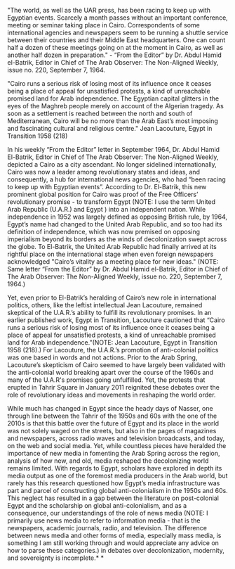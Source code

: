 "The world, as well as the UAR press, has been racing to keep up with Egyptian events. Scarcely a month passes without an important conference, meeting or seminar taking place in Cairo. Correspondents of some international agencies and newspapers seem to be running a shuttle service between their countries and their Middle East headquarters. One can count half a dozen of these meetings going on at the moment in Cairo, as well as another half dozen in preparation." - “From the Editor” by Dr. Abdul Hamid el-Batrik, Editor in Chief of The Arab Observer: The Non-Aligned Weekly, issue no. 220, September 7, 1964.

"Cairo runs a serious risk of losing most of its influence once it ceases being a place of appeal for unsatisfied protests, a kind of unreachable promised land for Arab independence. The Egyptian capital glitters in the eyes of the Maghreb people merely on account of the Algerian tragedy. As soon as a settlement is reached between the north and south of Mediterranean, Cairo will be no more than the Arab East’s most imposing and fascinating cultural and religious centre." Jean Lacouture, Egypt in Transition 1958 (218)

In his weekly “From the Editor” letter in September 1964, Dr. Abdul Hamid El-Batrik, Editor in Chief of The Arab Observer: The Non-Aligned Weekly, depicted a Cairo as a city ascendant. No longer sidelined internationally, Cairo was now a leader among revolutionary states and ideas, and consequently, a hub for international news agencies, who had “been racing to keep up with Egyptian events”. According to Dr. El-Batrik, this new prominent global position for Cairo was proof of the Free Officers’ revolutionary promise - to transform Egypt (NOTE:  I use the term United Arab Republic (U.A.R.) and Egypt ) into an independent nation.  While independence in 1952 was largely defined as opposing British rule, by 1964, Egypt’s name had changed to the United Arab Republic, and so too had its definition of independence, which was now premised on opposing imperialism beyond its borders as the winds of decolonization swept across the globe. To El-Batrik, the United Arab Republic had finally arrived at its rightful place on the international stage when even foreign newspapers acknowledged "Cairo’s vitality as a meeting place for new ideas." (NOTE:  Same letter “From the Editor” by Dr. Abdul Hamid el-Batrik, Editor in Chief of The Arab Observer: The Non-Aligned Weekly, issue no. 220, September 7, 1964.) 

Yet, even prior to El-Batrik’s heralding of Cairo’s new role in international politics, others, like the leftist intellectual Jean Lacouture, remained skeptical of the U.A.R.’s ability to fulfill its revolutionary promises. In an earlier published work, Egypt in Transition, Lacouture cautioned that “Cairo runs a serious risk of losing most of its influence once it ceases being a place of appeal for unsatisfied protests, a kind of unreachable promised land for Arab independence.”(NOTE: Jean Lacouture, Egypt in Transition 1958 (218).) For Lacouture, the U.A.R.’s promotion of anti-colonial politics was one based in words and not actions. Prior to the Arab Spring, Lacouture’s skepticism of Cairo seemed to have largely been validated with the anti-colonial world breaking apart over the course of the 1960s and many of the U.A.R's promises going unfulfilled. Yet, the protests that erupted in Tahrir Square in January 2011 reignited these debates over the role of revolutionary ideas and movements in reshaping the world order.

While much has changed in Egypt since the heady days of Nasser, one through line between the Tahrir of the 1950s and 60s with the one of the 2010s is that this battle over the future of Egypt and its place in the world was not solely waged on the streets, but also in the pages of magazines and newspapers, across radio waves and television broadcasts, and today, on the web and social media. Yet, while countless pieces have heralded the importance of new media in fomenting the Arab Spring across the region, analysis of how new, and old, media reshaped the decolonizing world remains limited. With regards to Egypt, scholars have explored in depth its media output as one of the foremost media producers in the Arab world, but rarely has this research questioned how Egypt’s media infrastructure was part and parcel of constructing global anti-colonialism in the 1950s and 60s. This neglect has resulted in a gap between the literature on post-colonial Egypt and the scholarship on global anti-colonialism, and as a consequence, our understandings of the role of news media (NOTE:  I primarily use news media to refer to information media - that is the newspapers, academic journals, radio, and television. The difference between news media and other forms of media, especially mass media, is something I am still working through and would appreciate any advice on how to parse these categories.) in debates over decolonization, modernity, and sovereignty is incomplete.\* \*
